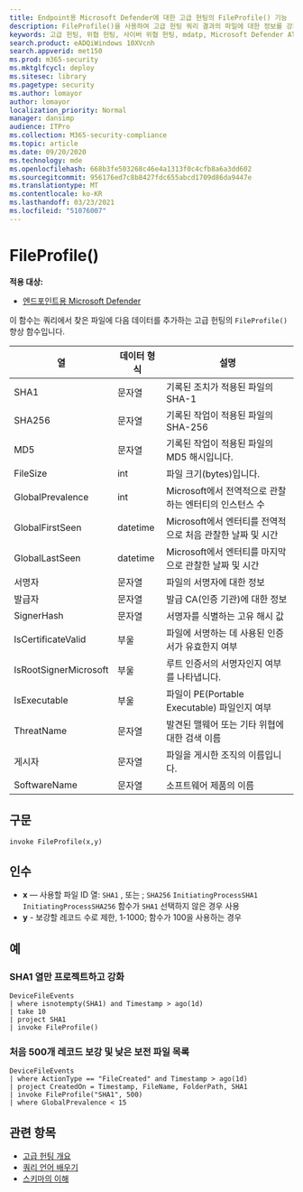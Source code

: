 ```yaml
---
title: Endpoint용 Microsoft Defender에 대한 고급 헌팅의 FileProfile() 기능
description: FileProfile()을 사용하여 고급 헌팅 쿼리 결과의 파일에 대한 정보를 강화하는 방법에 대해 자세히 알아보기
keywords: 고급 헌팅, 위협 헌팅, 사이버 위협 헌팅, mdatp, Microsoft Defender ATP, 끝점용 Microsoft Defender, Windows Defender, Windows Defender ATP, Windows Defender Advanced Threat Protection, 검색, 쿼리, 원격 분석, schema reference, kusto, FileProfile, 파일 프로필, 기능, 향상
search.product: eADQiWindows 10XVcnh
search.appverid: met150
ms.prod: m365-security
ms.mktglfcycl: deploy
ms.sitesec: library
ms.pagetype: security
ms.author: lomayor
author: lomayor
localization_priority: Normal
manager: dansimp
audience: ITPro
ms.collection: M365-security-compliance
ms.topic: article
ms.date: 09/20/2020
ms.technology: mde
ms.openlocfilehash: 668b3fe503268c46e4a1313f0c4cfb8a6a3dd602
ms.sourcegitcommit: 956176ed7c8b8427fdc655abcd1709d86da9447e
ms.translationtype: MT
ms.contentlocale: ko-KR
ms.lasthandoff: 03/23/2021
ms.locfileid: "51076007"
---
```

# <a name="fileprofile"></a>FileProfile()

**적용 대상:**
- [엔드포인트용 Microsoft Defender](https://go.microsoft.com/fwlink/?linkid=2154037)

이 함수는 쿼리에서 찾은 파일에 다음 데이터를 추가하는 고급 헌팅의 `FileProfile()` 향상 함수입니다. [](advanced-hunting-overview.md)

열 | 데이터 형식 | 설명
-|-|-
SHA1 | 문자열 | 기록된 조치가 적용된 파일의 SHA-1
SHA256 | 문자열 | 기록된 작업이 적용된 파일의 SHA-256
MD5 | 문자열 | 기록된 작업이 적용된 파일의 MD5 해시입니다.
FileSize | int | 파일 크기(bytes)입니다.
GlobalPrevalence | int | Microsoft에서 전역적으로 관찰하는 엔터티의 인스턴스 수
GlobalFirstSeen | datetime | Microsoft에서 엔터티를 전역적으로 처음 관찰한 날짜 및 시간
GlobalLastSeen | datetime | Microsoft에서 엔터티를 마지막으로 관찰한 날짜 및 시간
서명자 | 문자열 | 파일의 서명자에 대한 정보
발급자 | 문자열 | 발급 CA(인증 기관)에 대한 정보
SignerHash | 문자열 | 서명자를 식별하는 고유 해시 값
IsCertificateValid | 부울 | 파일에 서명하는 데 사용된 인증서가 유효한지 여부
IsRootSignerMicrosoft | 부울 | 루트 인증서의 서명자인지 여부를 나타냅니다.
IsExecutable | 부울 | 파일이 PE(Portable Executable) 파일인지 여부
ThreatName | 문자열 | 발견된 맬웨어 또는 기타 위협에 대한 검색 이름
게시자 | 문자열 | 파일을 게시한 조직의 이름입니다.
SoftwareName | 문자열 | 소프트웨어 제품의 이름

## <a name="syntax"></a>구문

```kusto
invoke FileProfile(x,y)
```

## <a name="arguments"></a>인수

- **x** — 사용할 파일 ID 열: `SHA1` , 또는 ; `SHA256` `InitiatingProcessSHA1` `InitiatingProcessSHA256` 함수가 `SHA1` 선택하지 않은 경우 사용
- **y** - 보강할 레코드 수로 제한, 1-1000; 함수가 100을 사용하는 경우

## <a name="examples"></a>예

### <a name="project-only-the-sha1-column-and-enrich-it"></a>SHA1 열만 프로젝트하고 강화

```kusto
DeviceFileEvents
| where isnotempty(SHA1) and Timestamp > ago(1d)
| take 10
| project SHA1
| invoke FileProfile()
```

### <a name="enrich-the-first-500-records-and-list-low-prevalence-files"></a>처음 500개 레코드 보강 및 낮은 보전 파일 목록

```kusto
DeviceFileEvents
| where ActionType == "FileCreated" and Timestamp > ago(1d)
| project CreatedOn = Timestamp, FileName, FolderPath, SHA1
| invoke FileProfile("SHA1", 500) 
| where GlobalPrevalence < 15
```

## <a name="related-topics"></a>관련 항목

- [고급 헌팅 개요](advanced-hunting-overview.md)
- [쿼리 언어 배우기](advanced-hunting-query-language.md)
- [스키마의 이해](advanced-hunting-schema-reference.md)
